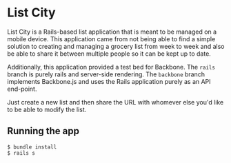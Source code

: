 # List City

List City is a Rails-based list application that is meant to be managed on a mobile device. This application 
came from not being able to find a simple solution to creating and managing a grocery list from week to week and 
also be able to share it between multiple people so it can be kept up to date.

Additionally, this application provided a test bed for Backbone. The `rails` branch is purely rails and server-side rendering. The `backbone` branch implements Backbone.js and uses the Rails application purely as an API end-point.

Just create a new list and then share the URL with whomever else you'd like to be able to modify the list.

## Running the app

    $ bundle install
    $ rails s
